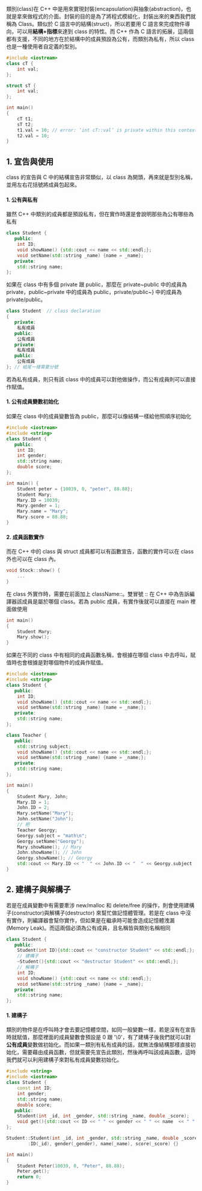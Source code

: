 類別(class)在 C++ 中是用來實現封裝(encapsulation)與抽象(abstraction)，也就是拿來做程式的介面。封裝的目的是為了將程式模組化，封裝出來的東西我們就稱為 Class。類似於 C 語言中的結構(struct)，所以若要用 C 語言來完成物件導向，可以用**結構+指標**來達到 class 的特性。而 C++ 作為 C 語言的拓展，這兩個都有支援，不同的地方在於結構中的成員預設為公有，而類別為私有，所以 class 也是一種使用者自定義的型別。
```cpp
#include <iostream>
class cT {
    int val;
};

struct sT {
    int val;
};

int main()
{
    cT t1;
    sT t2;
    t1.val = 10; // error: ‘int cT::val’ is private within this context
    t2.val = 10;
}
```
## 1. 宣告與使用
class 的宣告與 C 中的結構宣告非常類似，以 class 為開頭，再來就是型別名稱，並用左右花括號將成員包起來。
#### 1. 公有與私有
雖然 C++ 中類別的成員都是預設私有，但在實作時還是會說明那些為公有哪些為私有
```cpp
class Student {
   public:
    int ID;
    void showName() {std::cout << name << std::endl;};
    void setName(std::string _name) {name = _name};
   private:
    std::string name;
};
```
如果在 class 中有多個 private 跟 public，那麼在 private~public 中的成員為 private，public~private 中的成員為 public，private/public~} 中的成員為 private/public。
```cpp
class Student  // class declaration
{
   private:
    私有成員
   public:
    公有成員
   private:
    私有成員
   public:
    公有成員
}; // 結尾一樣需要分號
```
若為私有成員，則只有該 class 中的成員可以對他做操作，而公有成員則可以直接作賦值。
#### 1. 公有成員變數初始化
如果在 class 中的成員變數皆為 public，那麼可以像結構一樣給他照順序初始化
```cpp
#include <iostream>
#include <string>
class Student {
   public:
    int ID;
    int gender;
    std::string name;
    double score;
};

int main() {
    Student peter = {10039, 0, "peter", 88.88};
    Student Mary;
    Mary.ID = 10039;
    Mary.gender = 1;
    Mary.name = "Mary";
    Mary.score = 88.88;
}
```
#### 2. 成員函數實作
而在 C++ 中的 class 與 struct 成員都可以有函數宣告，函數的實作可以在 class 外也可以在 class 內。
```cpp
void Stock::show() {
    ...
}
```
在 class 外實作時，需要在前面加上 className::。雙冒號 :: 在 C++ 中為告訴編譯器該成員是屬於哪個 class。若為 public 成員，有實作後就可以直接在 main 裡面做使用
```cpp
int main()
{
    Student Mary;
    Mary.show();
}
```
如果在不同的 class 中有相同的成員函數名稱，會根據在哪個 class 中去呼叫，賦值時也會根據是對哪個物件的成員作賦值。
```cpp
#include <iostream>
#include <string>
class Student {
   public:
    int ID;
    void showName() {std::cout << name << std::endl;};
    void setName(std::string _name) {name = _name;};
   private:
    std::string name;
};

class Teacher {
   public:
    std::string subject;
    void showName() {std::cout << name << std::endl;};
    void setName(std::string _name) {name = _name;};
   private:
    std::string name;
};

int main()
{
    Student Mary, John;
    Mary.ID = 1;
    John.ID = 2;
    Mary.setName("Mary");
    John.setName("John");
    // 把
    Teacher Georgy;
    Georgy.subject = "math\n";
    Georgy.setName("Georgy");
    Mary.showName(); // Mary
    John.showName(); // John
    Georgy.showName(); // Georgy
    std::cout << Mary.ID << "  " << John.ID << "  " << Georgy.subject  << std::endl;
}
```
## 2. 建構子與解構子
若是在成員變數中有需要牽涉 new/malloc 和 delete/free 的操作，則會使用建構子(constructor)與解構子(destructor) 來幫忙做記憶體管理。若是在 class 中沒有實作，則編譯器會幫你實作，但如果是在繼承時可能會造成記憶體洩漏(Memory Leak)。而這兩個必須為公有成員，且名稱皆與類別名稱相同
```cpp
class Student {
   public:
    Student(int ID){std::cout << "constructor Student" << std::endl;};
    // 建構子
    ~Student(){std::cout << "destructor Student" << std::endl;};
    // 解構子
    int ID;
    void showName() {std::cout << name << std::endl;};
    void setName(std::string _name) {name = _name};
   private:
    std::string name;
};
```
#### 1. 建構子
類別的物件是在呼叫時才會去要記憶體空間，如同一般變數一樣，若是沒有在宣告時就賦值，那麼裡面的成員變數會預設是 0 跟 '\0'，有了建構子後我們就可以對**公有成員**變數做初始化。而如果一類別有私有成員的話，就無法像結構那樣直接初始化，需要藉由成員函數，但就需要先宣告此類別，然後再呼叫該成員函數，這時我們就可以利用建構子來對私有成員變數初始化。
```cpp
#include <string>
#include <iostream>
class Student {
    const int ID;
    int gender;
    std::string name;
    double score;
   public:
    Student(int _id, int _gender, std::string _name, double _score);
    void get(){std::cout << ID << " " << gender << " " << name  << " " << score << std::endl;}
};

Student::Student(int _id, int _gender, std::string _name, double _score)
        :ID(_id), gender(_gender), name(_name), score(_score) {}

int main()
{
    Student Peter(10039, 0, "Peter", 88.88);
    Peter.get();
    return 0;
}
```
